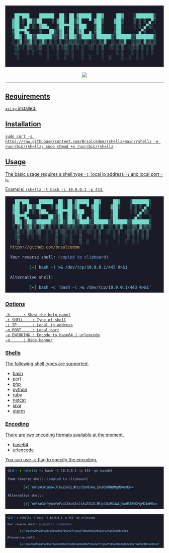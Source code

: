 <p align="center">
    <img
      alt="rshellz"
      src="https://github.com/Brsalcedom/rshellz/blob/main/assets/banner.png"
      width="580"
    />
</p>

<div align="center">

<a href="https://github.com/Brsalcedom/rshellz/blob/main/LICENSE"><img src="https://img.shields.io/github/license/brsalcedom/rshellz?logo=Github&style=flat-square">

</div>

---

## Requirements

`xclip` installed.


## Installation

```
sudo curl -s https://raw.githubusercontent.com/Brsalcedom/rshellz/main/rshellz -o /usr/bin/rshellz; sudo chmod +x /usr/bin/rshellz
```

## Usage

The basic usage requires a shell type `-t`, local ip address `-i` and local port `-p`.

Example: `rshellz -t bash -i 10.0.0.1 -p 443`.

![Basic Usage](assets/basic-usage.png)
  
### Options

```
-h		: Show the help panel
-t SHELL	: Type of shell
-i IP		: Local ip address
-p PORT		: Local port
-e ENCODING	: Encode to base64 / urlencode
-q		: Hide banner
```
### Shells  

The following shell types are supported.

- bash
- perl
- php
- python
- ruby
- netcat
- java
- xterm

### Encoding

There are two encoding formats available at the moment.

- base64
- urlencode

You can use `-e` flag to specify the encoding.

![B64 Encode](assets/b64-encode.png)

![URL Encode](assets/url-encode.png)
  
